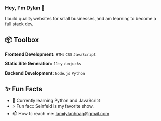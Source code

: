 ### Hey, I'm Dylan 👋  

I build quality websites for small businesses, and am learning to become a full stack dev.
 
## 📦 Toolbox

**Frontend Development:** `HTML` `CSS` `JavaScript`
 
**Static Site Generation:** `11ty` `Nunjucks`

**Backend Development:** `Node.js` `Python`

<!-- 
**Frontend Development:** `React` `Next.js` `TypeScript` `Tailwind` `Material-UI` `Framer-Motion`
 
**Version Control:** `Git` `GitLab` `Bitbucket`

**Backend Development:** `Nest.js` `GraphQL` `Firebase` 

**Testing:** `Cypress` `Playwright` `Vitest` `Postman` `Insomnia`

**Others:** `Storybook` `Zustand` `A11y` `Scrum` `Confluence` `Jira`

-->

 
## ✨ Fun Facts 

- 🌱 Currently learning Python and JavaScript
- ⚡ Fun fact: Seinfeld is my favorite show.
- 📫 How to reach me: Iamdylanhoag@gmail.com

